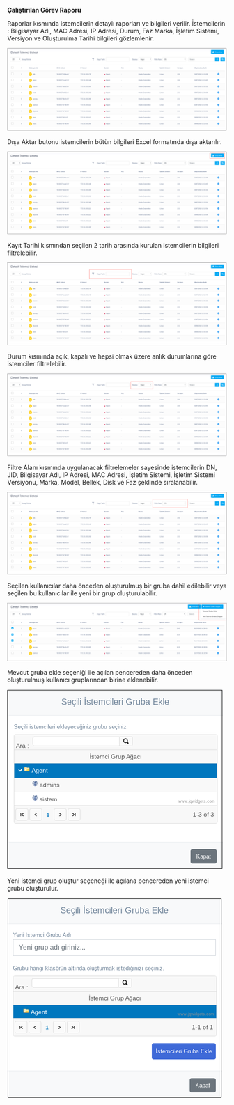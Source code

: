 **Çalıştırılan Görev Raporu**

Raporlar kısmında istemcilerin detaylı raporları ve bilgileri verilir. İstemcilerin : 
Bilgisayar Adı,	MAC Adresi, IP Adresi,	Durum, Faz	Marka, İşletim Sistemi,	Versiyon
ve Oluşturulma Tarihi bilgileri gözlemlenir.

![Raporlar](images/detayli_istemci_raporu/raporlar.png)

Dışa Aktar butonu  istemcilerin bütün bilgileri Excel formatında dışa aktarılır.

![Dısa_Aktar](images/detayli_istemci_raporu/raporlardisaaktar.png)

Kayıt Tarihi kısmından seçilen 2 tarih arasında kurulan istemcilerin bilgileri filtrelebilir.

![Kayıt](images/detayli_istemci_raporu/raporlarkayittarihi.png)

Durum kısmında açık, kapalı ve hepsi olmak üzere anlık durumlarına göre istemciler filtrelebilir.

![Durum](images/detayli_istemci_raporu/raporlardurumu.png)

Filtre Alanı kısmında uygulanacak filtrelemeler sayesinde istemcilerin DN, JID, Bilgisayar Adı, IP Adresi, MAC Adresi,
İşletim Sistemi, İşletim Sistemi Versiyonu, Marka, Model, Bellek, Disk ve Faz şeklinde sıralanabilir.

![Filtre](images/detayli_istemci_raporu/raporlarfilitrealani.png)

Seçilen kullanıcılar daha önceden oluşturulmuş bir gruba dahil edilebilir veya seçilen bu kullanıcılar 
ile yeni bir grup oluşturulabilir.

![Grup_Oluşturma](images/detayli_istemci_raporu/raporlargrup.png)

Mevcut gruba ekle seçeniği ile açılan pencereden daha önceden oluşturulmuş kullanıcı gruplarından 
birine eklenebilir.

![Mevcut_Grup](images/detayli_istemci_raporu/mevcutgrup.png)

Yeni istemci grup oluştur seçeneği ile açılana pencereden yeni istemci grubu oluşturulur.

![Yeni_Grup](images/detayli_istemci_raporu/yenigrup.png)